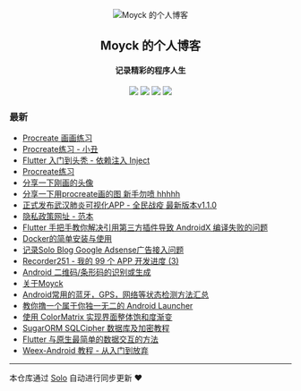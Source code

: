 <p align="center"><img alt="Moyck 的个人博客" src="https://static.b3log.org/images/brand/solo-128.png"></p><h2 align="center">
Moyck 的个人博客
</h2>

<h4 align="center">记录精彩的程序人生</h4>
<p align="center"><a title="Moyck 的个人博客" target="_blank" href="https://github.com/Moyck/solo-blog"><img src="https://img.shields.io/github/last-commit/Moyck/solo-blog.svg?style=flat-square&color=FF9900"></a>
<a title="GitHub repo size in bytes" target="_blank" href="https://github.com/Moyck/solo-blog"><img src="https://img.shields.io/github/repo-size/Moyck/solo-blog.svg?style=flat-square"></a>
<a title="Solo Version" target="_blank" href="https://github.com/88250/solo/releases"><img src="https://img.shields.io/badge/solo-4.3.0-f1e05a.svg?style=flat-square&color=blueviolet"></a>
<a title="Hits" target="_blank" href="https://github.com/88250/hits"><img src="https://hits.b3log.org/Moyck/solo-blog.svg"></a></p>

### 最新

* [Procreate 画画练习](http://localhost:8080/articles/2020/05/10/1589111079981.html)
* [Procreate练习 - 小丑](http://localhost:8080/articles/2020/05/09/1588991659766.html)
* [Flutter 入门到头秃 -  依赖注入 Inject](http://localhost:8080/articles/2020/05/06/1588753859599.html)
* [Procreate练习](http://localhost:8080/articles/2020/05/06/1588728829747.html)
* [分享一下刚画的头像](http://localhost:8080/articles/2020/02/13/1581569194565.html)
* [分享一下用procreate画的图 新手勿喷 hhhhh](http://localhost:8080/articles/2020/02/13/1581568492214.html)
* [正式发布武汉肺炎可视化APP - 全民战疫 最新版本v1.1.0](http://localhost:8080/articles/2020/01/30/1580392949324.html)
* [隐私政策网址 - 范本](http://localhost:8080/articles/2020/01/12/1578829801479.html)
* [Flutter 手把手教你解决引用第三方插件导致 AndroidX 编译失败的问题](http://localhost:8080/articles/2020/01/07/1578390621389.html)
* [Docker的简单安装与使用](http://localhost:8080/articles/2019/12/21/1576898019847.html)
* [记录Solo Blog Google Adsense广告接入问题](http://localhost:8080/articles/2019/12/18/1576649334695.html)
* [Recorder251 - 我的 99 个 APP 开发进度 (3)](http://localhost:8080/articles/2019/12/11/1576055493187.html)
* [Android 二维码/条形码的识别或生成](http://localhost:8080/articles/2019/11/29/1575025314278.html)
* [关于Moyck](http://localhost:8080/articles/2019/11/29/1575013596580.html)
* [Android常用的蓝牙，GPS，网络等状态检测方法汇总](http://localhost:8080/articles/2019/10/14/1571048467278.html)
* [教你撸一个属于你独一无二的 Android Launcher](http://localhost:8080/articles/2019/10/14/1571047065361.html)
* [使用 ColorMatrix 实现界面整体饱和度渐变](http://localhost:8080/articles/2019/10/14/1571047022198.html)
* [SugarORM SQLCipher 数据库及加密教程](http://localhost:8080/articles/2019/10/14/1571046983926.html)
* [Flutter 与原生最简单的数据交互的方法](http://localhost:8080/articles/2019/10/14/1571046949161.html)
* [Weex-Android 教程 - 从入门到放弃](http://localhost:8080/articles/2019/10/14/1571046864979.html)



---

本仓库通过 [Solo](https://github.com/88250/solo) 自动进行同步更新 ❤️ 